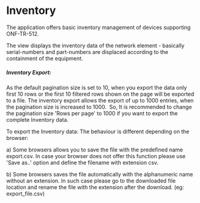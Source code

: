 # Inventory

The application offers basic inventory management of devices supporting ONF-TR-512. 

The view displays the inventory data of the network element - basically serial-numbers and part-numbers are displaced according to the containment of the equipment.

##### Inventory Export:

As the default pagination size is set to 10, when you export the data only first 10 rows or the first 10 filtered rows shown on the page will be exported to a file.
The inventory export allows the export of up to 1000 entries, when the pagination size is increased to 1000. 
So, It is recommended to change the pagination size 'Rows per page' to 1000 if you want to export the complete Inventory data. 

To export the Inventory data:
The behaviour is different depending on the browser:

a) Some browsers allows you to save the file with the predefined name export.csv. In case your browser does not offer this function please use 'Save as..' 
   option and define the filename with extension csv. 

b) Some browsers saves the file automatically with the alphanumeric name without an extension. In such case please go to the downloaded file location and rename the file
   with the extension after the download. (eg: export_file.csv)

